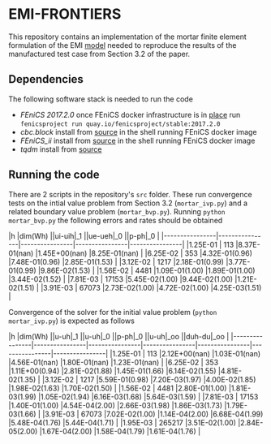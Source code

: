 # EMI-FRONTIERS

This repository contains an implementation of the mortar finite element
formulation of the EMI [model](https://doi.org/10.3389/fphy.2017.00048)
needed to reproduce the results of the manufactured test case from Section 3.2
of the paper.

## Dependencies
The following software stack is needed to run the code

- _FEniCS 2017.2.0_ once FEniCS docker infrastructure is in [place](https://docs.docker.com/install/linux/docker-ce/ubuntu/#prerequisites) run
`fenicsproject run quay.io/fenicsproject/stable:2017.2.0`
- _cbc.block_ install from [source](https://github.com/MiroK/cbc.block) in the shell running FEniCS docker image
- _FEniCS_ii_ install from [source](https://github.com/MiroK/fenics_ii) in the shell running FEniCS docker image
- _tqdm_ install from [source](https://github.com/tqdm/tqdm)

## Running the code
There are 2 scripts in the repository's `src` folder. These run convergence tests
on the intial value problem from Section 3.2 (`mortar_ivp.py`) and a related boundary
value problem (`mortar_bvp.py`). Running `python mortar_bvp.py` the following
errors and rates should be obtained

|h               |dim(Wh)         ||ui-uih|_1      ||ue-ueh|_0      ||p-ph|_0        |
|----------------|----------------|----------------|----------------|----------------|
|1.25E-01        | 113            |8.37E-01(nan)   |1.45E+00(nan)   |8.25E-01(nan)   |
|6.25E-02        | 353            |4.32E-01(0.96)  |7.48E-01(0.96)  |2.85E-01(1.53)  |
|3.12E-02        | 1217           |2.18E-01(0.99)  |3.77E-01(0.99)  |9.86E-02(1.53)  |
|1.56E-02        | 4481           |1.09E-01(1.00)  |1.89E-01(1.00)  |3.44E-02(1.52)  |
|7.81E-03        | 17153          |5.45E-02(1.00)  |9.44E-02(1.00)  |1.21E-02(1.51)  |
|3.91E-03        | 67073          |2.73E-02(1.00)  |4.72E-02(1.00)  |4.25E-03(1.51)  |

Convergence of the solver for the initial value problem (`python mortar_ivp.py`) is
expected as follows

|h               |dim(Wh)         ||u-uh|_1        ||u-uh|_0        ||p-ph|_0        ||u-uh|_oo       ||duh-du|_oo     |
|----------------|----------------|----------------|----------------|----------------|----------------|----------------|
|1.25E-01        | 113            |2.12E+00(nan)   |1.03E-01(nan)   |4.56E-01(nan)   |1.80E-01(nan)   |1.23E-01(nan)   |
|6.25E-02        | 353            |1.11E+00(0.94)  |2.81E-02(1.88)  |1.45E-01(1.66)  |6.14E-02(1.55)  |4.81E-02(1.35)  |
|3.12E-02        | 1217           |5.59E-01(0.98)  |7.20E-03(1.97)  |4.00E-02(1.85)  |1.98E-02(1.63)  |1.70E-02(1.50)  |
|1.56E-02        | 4481           |2.80E-01(1.00)  |1.81E-03(1.99)  |1.05E-02(1.94)  |6.16E-03(1.68)  |5.64E-03(1.59)  |
|7.81E-03        | 17153          |1.40E-01(1.00)  |4.54E-04(2.00)  |2.66E-03(1.98)  |1.86E-03(1.73)  |1.79E-03(1.66)  |
|3.91E-03        | 67073          |7.02E-02(1.00)  |1.14E-04(2.00)  |6.68E-04(1.99)  |5.48E-04(1.76)  |5.44E-04(1.71)  |
|1.95E-03        | 265217         |3.51E-02(1.00)  |2.84E-05(2.00)  |1.67E-04(2.00)  |1.58E-04(1.79)  |1.61E-04(1.76)  |

